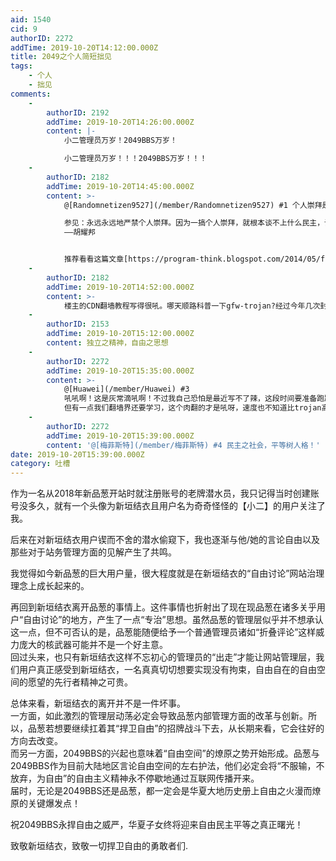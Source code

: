 ```yaml
---
aid: 1540
cid: 9
authorID: 2272
addTime: 2019-10-20T14:12:00.000Z
title: 2049之个人简短拙见
tags:
    - 个人
    - 拙见
comments:
    -
        authorID: 2192
        addTime: 2019-10-20T14:26:00.000Z
        content: |-
            小二管理员万岁！2049BBS万岁！

            小二管理员万岁！！！2049BBS万岁！！！
    -
        authorID: 2182
        addTime: 2019-10-20T14:45:00.000Z
        content: >-
            @[Randomnetizen9527](/member/Randomnetizen9527) #1 个人崇拜是不可取滴。  

            参见：永远永远地严禁个人崇拜。因为一搞个人崇拜，就根本谈不上什么民主，谈不上实事求是，谈不上解放思想，就必然要搞封建复辟。其危害之烈，莫此为甚！
            ——胡耀邦


            推荐看看这篇文章[https://program-think.blogspot.com/2014/05/fans-and-idolatry.html](https://program-think.blogspot.com/2014/05/fans-and-idolatry.html)
    -
        authorID: 2182
        addTime: 2019-10-20T14:52:00.000Z
        content: >-
            楼主的CDN翻墙教程写得很吼。哪天顺路科普一下gfw-trojan?经过今年几次封杀实践下来trojan翻墙还是可靠滴，而且速度也比CDN高到不知哪去了。
    -
        authorID: 2153
        addTime: 2019-10-20T15:12:00.000Z
        content: 独立之精神，自由之思想
    -
        authorID: 2272
        addTime: 2019-10-20T15:35:00.000Z
        content: >-
            @[Huawei](/member/Huawei) #3
            吼吼啊！这是灰常滴吼啊！不过我自己恐怕是最近写不了辣，这段时间要准备跑路肉翻。你问我资不资瓷trojan，我说资瓷。
            但有一点我们翻墙界还要学习，这个肉翻的才是吼呀，速度也不知道比trojan高到哪里去了。 蛤蛤蛤
    -
        authorID: 2272
        addTime: 2019-10-20T15:39:00.000Z
        content: '@[梅菲斯特](/member/梅菲斯特) #4 民主之社会，平等树人格！'
date: 2019-10-20T15:39:00.000Z
category: 吐槽
---
```


作为一名从2018年新品葱开站时就注册账号的老牌潜水员，我只记得当时创建账号没多久，就有一个头像为新垣结衣且用户名为奇奇怪怪的【小二】的用户关注了我。

后来在对新垣结衣用户锲而不舍的潜水偷窥下，我也逐渐与他/她的言论自由以及那些对于站务管理方面的见解产生了共鸣。

我觉得如今新品葱的巨大用户量，很大程度就是在新垣结衣的“自由讨论”网站治理理念上成长起来的。

再回到新垣结衣离开品葱的事情上。这件事情也折射出了现在现品葱在诸多关乎用户“自由讨论”的地方，产生了一点“专治”思想。虽然品葱的管理层似乎并不想承认这一点，但不可否认的是，品葱能随便给予一个普通管理员诸如“折叠评论”这样威力庞大的核武器可能并不是一个好主意。  
回过头来，也只有新垣结衣这样不忘初心的管理员的“出走”才能让网站管理层，我们用户真正感受到新垣结衣，一名真真切切想要实现没有拘束，自由自在的自由空间的愿望的先行者精神之可贵。

总体来看，新垣结衣的离开并不是一件坏事。  
一方面，如此激烈的管理层动荡必定会导致品葱内部管理方面的改革与创新。所以，品葱若想要继续扛着其“捍卫自由”的招牌战斗下去，从长期来看，它会往好的方向去改变。  
而另一方面，2049BBS的兴起也意味着“自由空间”的燎原之势开始形成。品葱与2049BBS作为目前大陆地区言论自由空间的左右护法，他们必定会将“不服输，不放弃，为自由”的自由主义精神永不停歇地通过互联网传播开来。  
届时，无论是2049BBS还是品葱，都一定会是华夏大地历史册上自由之火漫而燎原的关键爆发点！

祝2049BBS永捍自由之威严，华夏子女终将迎来自由民主平等之真正曙光！

致敬新垣结衣，致敬一切捍卫自由的勇敢者们.
